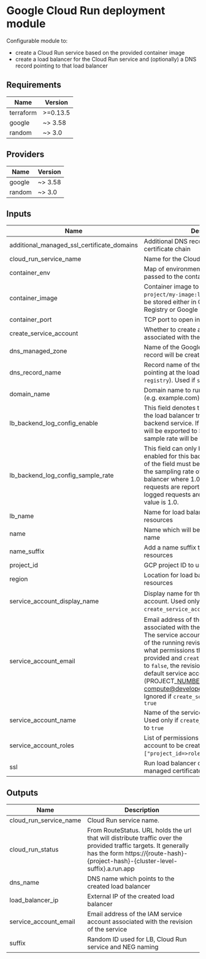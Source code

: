 <!--- BEGIN_TF_DOCS --->
# Google Cloud Run deployment module

Configurable module to:

* create a Cloud Run service based on the provided container image
* create a load balancer for the Cloud Run service and (optionally) a DNS record pointing to that load balancer

## Requirements

| Name | Version |
|------|---------|
| terraform | >=0.13.5 |
| google | ~> 3.58 |
| random | ~> 3.0 |

## Providers

| Name | Version |
|------|---------|
| google | ~> 3.58 |
| random | ~> 3.0 |

## Inputs

| Name | Description | Type | Default | Required |
|------|-------------|------|---------|:--------:|
| additional\_managed\_ssl\_certificate\_domains | Additional DNS records to be included in the certificate chain | `list(string)` | `[]` | no |
| cloud\_run\_service\_name | Name for the Cloud Run service | `string` | n/a | yes |
| container\_env | Map of environment variables that will be passed to the container | `map(string)` | `null` | no |
| container\_image | Container image to use, eg. `gcr.io/my-project/my-image:latest`. Image needs to be stored either in Google Container Registry or Google Artifact Registry | `string` | n/a | yes |
| container\_port | TCP port to open in the container | `number` | `8080` | no |
| create\_service\_account | Whether to create a new service account associated with the revision of the service | `bool` | `false` | no |
| dns\_managed\_zone | Name of the Google managed zone the DNS record will be created in | `string` | `""` | no |
| dns\_record\_name | Record name of the `domain_name` parameter pointing at the load balancer on (e.g. `registry`). Used if `ssl` is `true` | `string` | `""` | no |
| domain\_name | Domain name to run the load balancer on (e.g. example.com). Used if `ssl` is `true` | `string` | `""` | no |
| lb\_backend\_log\_config\_enable | This field denotes the logging options for the load balancer traffic served by this backend service. If logging is enabled, logs will be exported to Stackdriver. If set `true` sample rate will be set 1.0. | `bool` | `false` | no |
| lb\_backend\_log\_config\_sample\_rate | This field can only be specified if logging is enabled for this backend service. The value of the field must be in [0, 1]. This configures the sampling rate of requests to the load balancer where 1.0 means all logged requests are reported and 0.0 means no logged requests are reported. The default value is 1.0. | `number` | `1` | no |
| lb\_name | Name for load balancer and associated resources | `string` | `"cr-lb"` | no |
| name | Name which will be used as a part of NEG name | `string` | `"cr"` | no |
| name\_suffix | Add a name suffix to relevant Terraform resources | `string` | `""` | no |
| project\_id | GCP project ID to use | `string` | n/a | yes |
| region | Location for load balancer and Cloud Run resources | `string` | `"europe-west3"` | no |
| service\_account\_display\_name | Display name for the created service account. Used only if `create_service_account` is set to `true` | `string` | `"Cloud Run service account"` | no |
| service\_account\_email | Email address of the IAM service account associated with the revision of the service. The service account represents the identity of the running revision, and determines what permissions the revision has. If not provided and `create_service_account` is set to `false`, the revision will use the project's default service account (PROJECT\_NUMBER-compute@developer.gserviceaccount.com). Ignored if `create_service_account` is set to `true` | `string` | `null` | no |
| service\_account\_name | Name of the service account to create. Used only if `create_service_account` is set to `true` | `string` | `"cr-sa"` | no |
| service\_account\_roles | List of permissions set to the service account to be created. E.g. `["project_id=>roles/editor"]`. | `list(string)` | `[]` | no |
| ssl | Run load balancer on HTTPS and provision managed certificate with provided `domain` | `bool` | `true` | no |

## Outputs

| Name | Description |
|------|-------------|
| cloud\_run\_service\_name | Cloud Run service name. |
| cloud\_run\_status | From RouteStatus. URL holds the url that will distribute traffic over the provided traffic targets. It generally has the form https://{route-hash}-{project-hash}-{cluster-level-suffix}.a.run.app |
| dns\_name | DNS name which points to the created load balancer |
| load\_balancer\_ip | External IP of the created load balancer |
| service\_account\_email | Email address of the IAM service account associated with the revision of the service |
| suffix | Random ID used for LB, Cloud Run service and NEG naming |

<!--- END_TF_DOCS --->
